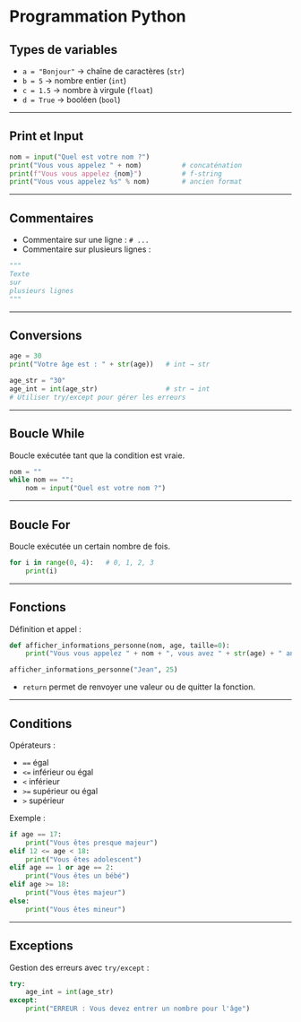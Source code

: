 # Programmation Python

## Types de variables

* `a = "Bonjour"` → chaîne de caractères (`str`)
* `b = 5` → nombre entier (`int`)
* `c = 1.5` → nombre à virgule (`float`)
* `d = True` → booléen (`bool`)

---

## Print et Input

```python
nom = input("Quel est votre nom ?")
print("Vous vous appelez " + nom)          # concaténation
print(f"Vous vous appelez {nom}")          # f-string
print("Vous vous appelez %s" % nom)        # ancien format
```

---

## Commentaires

* Commentaire sur une ligne : `# ...`
* Commentaire sur plusieurs lignes :

```python
"""
Texte
sur
plusieurs lignes
"""
```

---

## Conversions

```python
age = 30
print("Votre âge est : " + str(age))   # int → str

age_str = "30"
age_int = int(age_str)                 # str → int
# Utiliser try/except pour gérer les erreurs
```

---

## Boucle While

Boucle exécutée tant que la condition est vraie.

```python
nom = ""
while nom == "":
    nom = input("Quel est votre nom ?")
```

---

## Boucle For

Boucle exécutée un certain nombre de fois.

```python
for i in range(0, 4):   # 0, 1, 2, 3
    print(i)
```

---

## Fonctions

Définition et appel :

```python
def afficher_informations_personne(nom, age, taille=0):
    print("Vous vous appelez " + nom + ", vous avez " + str(age) + " ans")

afficher_informations_personne("Jean", 25)
```

* `return` permet de renvoyer une valeur ou de quitter la fonction.

---

## Conditions

Opérateurs :

* `==` égal
* `<=` inférieur ou égal
* `<` inférieur
* `>=` supérieur ou égal
* `>` supérieur

Exemple :

```python
if age == 17:
    print("Vous êtes presque majeur")
elif 12 <= age < 18:
    print("Vous êtes adolescent")
elif age == 1 or age == 2:
    print("Vous êtes un bébé")
elif age >= 18:
    print("Vous êtes majeur")
else:
    print("Vous êtes mineur")
```

---

## Exceptions

Gestion des erreurs avec `try/except` :

```python
try:
    age_int = int(age_str)
except:
    print("ERREUR : Vous devez entrer un nombre pour l'âge")
```
